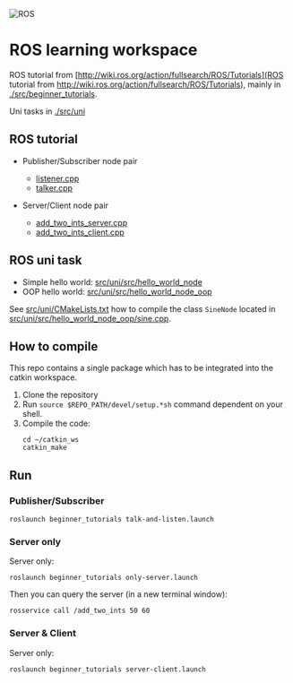 ![ROS](https://www.ros.org/wp-content/uploads/2013/10/rosorg-logo1.png)

# ROS learning workspace

ROS tutorial from [http://wiki.ros.org/action/fullsearch/ROS/Tutorials](ROS tutorial from http://wiki.ros.org/action/fullsearch/ROS/Tutorials), mainly in [./src/beginner_tutorials](./src/beginner_tutorials).

Uni tasks in [./src/uni](./src/uni)

## ROS tutorial

- Publisher/Subscriber node pair
    - [listener.cpp](src/publish-subscribe-model/listener.cpp)
    - [talker.cpp](src/publish-subscribe-model/listener.cpp)

- Server/Client node pair
    - [add_two_ints_server.cpp](src/service-client-model/add_two_ints_server.cpp)
    - [add_two_ints_client.cpp](src/service-client-model/add_two_ints_client.cpp)

## ROS uni task

- Simple hello world: [src/uni/src/hello_world_node](src/uni/src/hello_world_node)
- OOP hello world: [src/uni/src/hello_world_node_oop](src/uni/src/hello_world_node_oop)

See [src/uni/CMakeLists.txt](src/uni/CMakeLists.txt) how to compile the class `SineNode` located in [src/uni/src/hello_world_node_oop/sine.cpp](src/uni/src/hello_world_node_oop/sine.cpp).

## How to compile

This repo contains a single package which has to be integrated into the catkin workspace.

1. Clone the repository
2. Run `source $REPO_PATH/devel/setup.*sh` command dependent on your shell.
3. Compile the code:
    ```shell
    cd ~/catkin_ws
    catkin_make
    ```

## Run

### Publisher/Subscriber

```shell
roslaunch beginner_tutorials talk-and-listen.launch
```

### Server only

Server only:

```shell
roslaunch beginner_tutorials only-server.launch
```

Then you can query the server (in a new terminal window):

```shell
rosservice call /add_two_ints 50 60
```

### Server & Client

Server only:

```shell
roslaunch beginner_tutorials server-client.launch
```